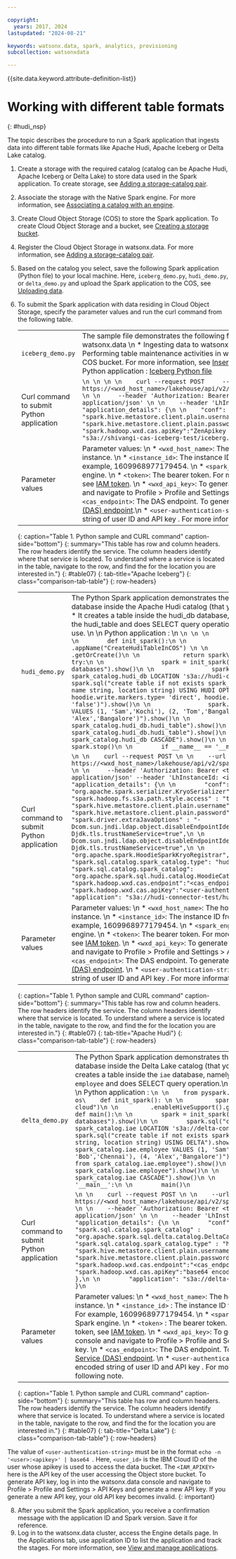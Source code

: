 ```yaml
---

copyright:
  years: 2017, 2024
lastupdated: "2024-08-21"

keywords: watsonx.data, spark, analytics, provisioning
subcollection: watsonxdata

---
```


{{site.data.keyword.attribute-definition-list}}

# Working with different table formats
{: #hudi_nsp}

The topic describes the procedure to run a Spark application that ingests data into different table formats like Apache Hudi, Apache Iceberg or Delta Lake catalog.

1. Create a storage with the required catalog (catalog can be Apache Hudi, Apache Iceberg or Delta Lake) to store data used in the Spark application. To create storage, see [Adding a storage-catalog pair](watsonxdata?topic=watsonxdata-reg_bucket).
2. Associate the storage with the Native Spark engine. For more information, see [Associating a catalog with an engine](watsonxdata?topic=watsonxdata-asso-cat-eng).
3. Create Cloud Object Storage (COS) to store the Spark application. To create Cloud Object Storage and a bucket, see [Creating a storage bucket](https://cloud.ibm.com/docs/cloud-object-storage?topic=cloud-object-storage-secure-content-store#create-cos-bucket).
4. Register the Cloud Object Storage in watsonx.data. For more information, see [Adding a storage-catalog pair](watsonxdata?topic=watsonxdata-reg_bucket).
5. Based on the catalog you select, save the following Spark application (Python file) to your local machine. Here, `iceberg_demo.py`, `hudi_demo.py`, or `delta_demo.py` and upload the Spark application to the COS, see [Uploading data](https://cloud.ibm.com/docs/cloud-object-storage?topic=cloud-object-storage-secure-content-store#upload-data).
7. To submit the Spark application with data residing in Cloud Object Storage, specify the parameter values and run the curl command from the following table.

   |  | |
   |-----|-----|
   | `iceberg_demo.py` | The sample file demonstrates the following functionalities: \n * Accessing tables from watsonx.data \n * Ingesting data to watsonx.data \n * Modifying schema in watsonx.data \n Performing table maintenance activities in watsonx.data. \n You must insert the data into the COS bucket. For more information, see [Inserting sample data into the COS bucket](watsonxdata?topic==watsonxdata-run_samp_file#insert_samp_usecase). \n  \n Python application : [Iceberg Python file](watsonxdata?topic=watsonxdata-run_samp_file#python_file) |
   | Curl command to submit Python application | ```\n \n \n \n    curl --request POST     --url https://<wxd_host_name>/lakehouse/api/v2/spark_engines/<spark_engine_id>/applications \n \n     --header 'Authorization: Bearer <token>' \n \n    --header 'Content-Type: application/json' \n \n    --header 'LhInstanceId: <instance_id>' \n \n    --data '{  "application_details": {\n \n    "conf": {\n \n        "spark.hive.metastore.client.plain.username":"cpadmin",\n \n        "spark.hive.metastore.client.plain.password":"xxx",\n \n        "spark.hadoop.wxd.cas.apiKey":"ZenApikey xxx"    },\n \n    "application": "s3a://shivangi-cas-iceberg-test/iceberg.py"  }} \n``` |
   | Parameter values | Parameter values: \n * `<wxd_host_name>`: The hostname of your watsonx.data Cloud instance. \n * `<instance_id>`: The instance ID from the watsonx.data instance URL. For example, 1609968977179454. \n * `<spark_engine_id>`: The Engine ID of the native Spark engine. \n * `<token>`: The bearer token. For more information about generating the token, see [IAM token](https://test.cloud.ibm.com/docs/watsonxdata?topic=watsonxdata-con-presto-serv#get-ibmiam-token). \n * `<wxd_api_key>`: To generate API key, log in into the watsonx.data console and navigate to Profile > Profile and Settings > API Keys and generate a new API key. \n * `<cas_endpoint>`: The DAS endpoint. To generate DAS endpoint, see [Data Access Service (DAS) endpoint](watsonxdata?topic=watsonxdata-cas_ep).\n * `<user-authentication-string>`: The value must be base 64 encoded string of user ID and API key . For more information about the format, see the following note.|
   {: caption="Table 1. Python sample and CURL command" caption-side="bottom"}
   {: summary="This table has row and column headers. The row headers identify the service. The column headers identify where that service is located. To understand where a service is located in the table, navigate to the row, and find the for the location you are interested in."}
   {: #table07}
   {: tab-title="Apache Iceberg"}
   {: class="comparison-tab-table"}
   {: row-headers}


   |  | |
   |-----|-----|
   | `hudi_demo.py` | The Python Spark application demonstrates the following functionality: \n * It creates a database inside the Apache Hudi catalog (that you created to store data). Here, hudi_db. \n * It creates a table inside the hudi_db database, namely hudi_table. \n * It inserts data into the hudi_table and does SELECT query operation. \n * It drops the table and schema after use. \n  \n Python application :  \n ```\n \n \n       from pyspark.sql import SparkSession\n \n        def init_spark():\n \n            spark = SparkSession.builder \n \n                .appName("CreateHudiTableInCOS") \n \n                .enableHiveSupport() \n \n                .getOrCreate()\n \n            return spark\n \n        def main():\n \n            try:\n \n                spark = init_spark()\n \n                spark.sql("show databases").show()\n \n                spark.sql("create database if not exists spark_catalog.hudi_db LOCATION 's3a://hudi-connector-test/'").show()\n \n                spark.sql("create table if not exists spark_catalog.hudi_db.hudi_table (id bigint, name string, location string) USING HUDI OPTIONS ('primaryKey' 'id', hoodie.write.markers.type= 'direct', hoodie.embed.timeline.server= 'false')").show()\n \n                spark.sql("insert into hudi_db.hudi_table VALUES (1, 'Sam','Kochi'), (2, 'Tom','Bangalore'), (3, 'Bob','Chennai'), (4, 'Alex','Bangalore')").show()\n \n                spark.sql("select * from spark_catalog.hudi_db.hudi_table").show()\n \n                spark.sql("drop table spark_catalog.hudi_db.hudi_table").show()\n \n                spark.sql("drop schema spark_catalog.hudi_db CASCADE").show()\n \n            finally:\n \n                spark.stop()\n \n        if __name__ == '__main__':\n \n            main()\n``` |
   | Curl command to submit Python application | ```\n \n    curl --request POST \n \n    --url https://<wxd_host_name>/lakehouse/api/v2/spark_engines/<spark_engine_id>/applications \n \n     --header 'Authorization: Bearer <token>' --header 'Content-Type: application/json' --header 'LhInstanceId: <instance_id>' --data '{ \n \n    "application_details": {\n \n        "conf": {        "spark.serializer" : "org.apache.spark.serializer.KryoSerializer",\n \n        "spark.hadoop.fs.s3a.path.style.access" : "true",\n \n        "spark.hive.metastore.client.plain.username":"ibmlhapikey",\n \n        "spark.hive.metastore.client.plain.password":"<wxd_api_key>",\n \n        "spark.driver.extraJavaOptions" : "-Dcom.sun.jndi.ldap.object.disableEndpointIdentification=true -Djdk.tls.trustNameService=true",\n \n        "spark.executor.extraJavaOptions" : "-Dcom.sun.jndi.ldap.object.disableEndpointIdentification=true -Djdk.tls.trustNameService=true",\n \n        "spark.kryo.registrator": "org.apache.spark.HoodieSparkKryoRegistrar",\n \n        "spark.sql.catalog.spark_catalog.type": "hudi",\n \n        "spark.sql.catalog.spark_catalog": "org.apache.spark.sql.hudi.catalog.HoodieCatalog",\n \n        "spark.hadoop.wxd.cas.endpoint":"<cas_endpoint>/cas/v1/signature",\n \n        "spark.hadoop.wxd.cas.apiKey":"<user-authentication-string>"        },\n \n        "application": "s3a://hudi-connector-test/hudi_demo.py"    }} \n``` |
   | Parameter values | Parameter values: \n * `<wxd_host_name>`: The hostname of your watsonx.data Cloud instance. \n * `<instance_id>`: The instance ID from the watsonx.data instance URL. For example, 1609968977179454. \n * `<spark_engine_id>`: The Engine ID of the native Spark engine. \n * `<token>`: The bearer token. For more information about generating the token, see [IAM token](https://test.cloud.ibm.com/docs/watsonxdata?topic=watsonxdata-con-presto-serv#get-ibmiam-token). \n * `<wxd_api_key>`: To generate API key, log in into the watsonx.data console and navigate to Profile > Profile and Settings > API Keys and generate a new API key. \n * `<cas_endpoint>`: The DAS endpoint. To generate DAS endpoint, see [Data Access Service (DAS) endpoint](watsonxdata?topic=watsonxdata-cas_ep). \n * `<user-authentication-string>`: The value must be base 64 encoded string of user ID and API key . For more information about the format, see the following note. |
   {: caption="Table 1. Python sample and CURL command" caption-side="bottom"}
   {: summary="This table has row and column headers. The row headers identify the service. The column headers identify where that service is located. To understand where a service is located in the table, navigate to the row, and find the for the location you are interested in."}
   {: #table07}
   {: tab-title="Apache Hudi"}
   {: class="comparison-tab-table"}
   {: row-headers}



   |  | |
   |-----|-----|
   | `delta_demo.py` | The Python Spark application demonstrates the following functionality: \n * It creates a database inside the Delta Lake catalog (that you created to store data). Here, `iae`.\n * It creates a table inside the `iae` database, namely `employee`. \n * It inserts data into the `employee` and does SELECT query operation.\n * It drops the table and schema after use. \n \n Python application : ```\n \n    from pyspark.sql import SparkSession \n \n      import os\    def init_spark(): \n \n         spark = SparkSession.builder.appName("lh-hms-cloud")\n \n         .enableHiveSupport().getOrCreate()\n \n        return spark\n \n    def main():\n \n        spark = init_spark()\n \n        spark.sql("show databases").show()\n \n        spark.sql("create database if not exists spark_catalog.iae LOCATION 's3a://delta-connector-test/'").show()\n \n        spark.sql("create table if not exists spark_catalog.iae.employee (id bigint, name string, location string) USING DELTA").show()\n \n        spark.sql("insert into spark_catalog.iae.employee VALUES (1, 'Sam','Kochi'), (2, 'Tom','Bangalore'), (3, 'Bob','Chennai'), (4, 'Alex','Bangalore')").show()\n \n        spark.sql("select * from spark_catalog.iae.employee").show()\n \n        spark.sql("drop table spark_catalog.iae.employee").show()\n \n        spark.sql("drop schema spark_catalog.iae CASCADE").show()\n \n        spark.stop()\n \n    if __name__ == '__main__':\n \n        main()\n``` |
   | Curl command to submit Python application| ```\n \n    curl --request POST \n \n    --url https://<wxd_host_name>/lakehouse/api/v2/spark_engines/<spark_engine_id>/applications \n \n    --header 'Authorization: Bearer <token>' \n \n    --header 'Content-Type: application/json' \n \n    --header 'LhInstanceId: <instance_id>' \n \n    --data '{        "application_details": {\n \n        "conf": {\n \n                "spark.sql.catalog.spark_catalog" : "org.apache.spark.sql.delta.catalog.DeltaCatalog",\n \n                "spark.sql.catalog.spark_catalog.type" : "hive",\n \n                "spark.hive.metastore.client.plain.username" : "ibmlhapikey",\n \n                "spark.hive.metastore.client.plain.password" : "<wxd_api_key>",\n \n                "spark.hadoop.wxd.cas.endpoint":"<cas_endpoint>/cas/v1/signature",                "spark.hadoop.wxd.cas.apiKey":"base64 encoding(ibmlhapikey_<username>:<user_apikey>)"        },\n \n        "application": "s3a://delta-connector-test/delta_demo.py"        }    }\n``` |
   | Parameter values | Parameter values: \n * `<wxd_host_name>`: The hostname of your watsonx.data Cloud instance. \n * `<instance_id>` : The instance ID from the watsonx.data cluster instance URL. For example, 1609968977179454. \n * `<spark_engine_id>` : The Engine ID of the native Spark engine. \n * `<token>` : The bearer token. For more information about generating the token, see [IAM token](https://test.cloud.ibm.com/docs/watsonxdata?topic=watsonxdata-con-presto-serv#get-ibmiam-token). \n * `<wxd_api_key>`: To generate API key, log in into the watsonx.data console and navigate to Profile > Profile and Settings > API Keys and generate a new API key. \n * `<cas_endpoint>`: The DAS endpoint. To generate DAS endpoint, see [Data Access Service (DAS) endpoint](watsonxdata?topic=watsonxdata-cas_ep). \n * `<user-authentication-string>`: The value must be base 64 encoded string of user ID and API key . For more information about the format, see the following note. |
   {: caption="Table 1. Python sample and CURL command" caption-side="bottom"}
   {: summary="This table has row and column headers. The row headers identify the service. The column headers identify where that service is located. To understand where a service is located in the table, navigate to the row, and find the for the location you are interested in."}
   {: #table07}
   {: tab-title="Delta Lake"}
   {: class="comparison-tab-table"}
   {: row-headers}

The value of `<user-authentication-string>` must be in the format `echo -n '<user>:<apikey>' | base64 `.  Here, `<user_id>` is the IBM Cloud ID of the user whose apikey is used to access the data bucket. The `<IAM_APIKEY>` here is the API key of the user accessing the Object store bucket. To generate API key, log in into the watsonx.data console and navigate to Profile > Profile and Settings > API Keys and generate a new API key. If you generate a new API key, your old API key becomes invalid.
{: important}

8. After you submit the Spark application, you receive a confirmation message with the application ID and Spark version. Save it for reference.
9. Log in to the watsonx.data cluster, access the Engine details page. In the Applications tab, use application ID to list the application and track the stages. For more information, see [View and manage applications](watsonxdata?topic=watsonxdata-mng_appltn).





    





